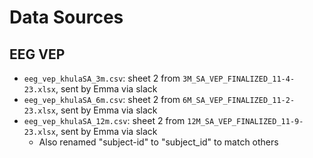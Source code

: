 # Data Sources

## EEG VEP

- `eeg_vep_khulaSA_3m.csv`: sheet 2 from `3M_SA_VEP_FINALIZED_11-4-23.xlsx`,
  sent by Emma via slack
- `eeg_vep_khulaSA_6m.csv`: sheet 2 from `6M_SA_VEP_FINALIZED_11-2-23.xlsx`,
  sent by Emma via slack
- `eeg_vep_khulaSA_12m.csv`: sheet 2 from `12M_SA_VEP_FINALIZED_11-9-23.xlsx`,
  sent by Emma via slack
  - Also renamed "subject-id" to "subject_id" to match others

